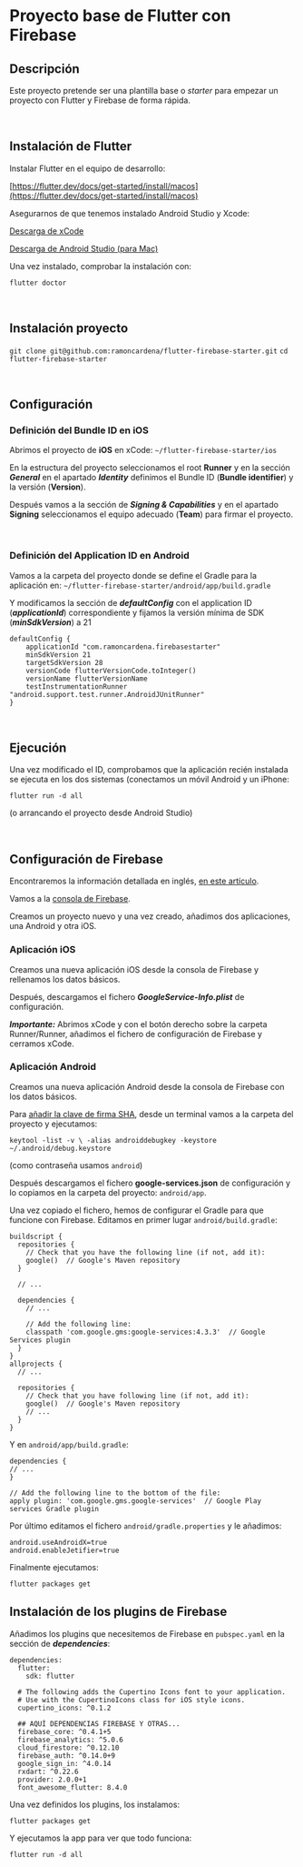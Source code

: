 # Proyecto base de Flutter con Firebase

## Descripción

Este proyecto pretende ser una plantilla base o _starter_ para empezar un proyecto con Flutter y Firebase de forma rápida.

<p>&nbsp;</p>

## Instalación de Flutter

Instalar Flutter en el equipo de desarrollo:

[https://flutter.dev/docs/get-started/install/macos](https://flutter.dev/docs/get-started/install/macos)

Asegurarnos de que tenemos instalado Android Studio y Xcode:

[Descarga de xCode](https://flutter.dev/docs/get-started/install/macos)

[Descarga de Android Studio (para Mac)](https://flutter.dev/docs/get-started/install/macos)

Una vez instalado, comprobar la instalación con:

`flutter doctor`

<p>&nbsp;</p>

## Instalación proyecto

`git clone git@github.com:ramoncardena/flutter-firebase-starter.git`
`cd flutter-firebase-starter`

<p>&nbsp;</p>

## Configuración

### Definición del Bundle ID en iOS

Abrimos el proyecto de **iOS** en xCode: `~/flutter-firebase-starter/ios`

En la estructura del proyecto seleccionamos el root **Runner** y en la sección **_General_** en el apartado **_Identity_** definimos el Bundle ID (**Bundle identifier**) y la versión (**Version**).

Después vamos a la sección de **_Signing & Capabilities_** y en el apartado **Signing** seleccionamos el equipo adecuado (**Team**) para firmar el proyecto.

<p>&nbsp;</p>

### Definición del Application ID en Android

Vamos a la carpeta del proyecto donde se define el Gradle para la aplicación en:
`~/flutter-firebase-starter/android/app/build.gradle`

Y modificamos la sección de **_defaultConfig_** con el application ID (**_applicationId_**) correspondiente y fijamos la versión mínima de SDK (**_minSdkVersion_**) a 21

```
defaultConfig {
	applicationId "com.ramoncardena.firebasestarter"
	minSdkVersion 21
	targetSdkVersion 28
	versionCode flutterVersionCode.toInteger()
	versionName flutterVersionName
	testInstrumentationRunner "android.support.test.runner.AndroidJUnitRunner"
}
```

<p>&nbsp;</p>

## Ejecución
Una vez modificado el ID, comprobamos que la aplicación recién instalada se ejecuta en los dos sistemas (conectamos un móvil Android y un iPhone:

`flutter run -d all`

(o arrancando el proyecto desde Android Studio)

<p>&nbsp;</p>

## Configuración de Firebase
Encontraremos la información detallada en inglés, [en este artículo](https://firebase.google.com/docs/flutter/setup).

Vamos a la [consola de Firebase](https://console.firebase.google.com/).

Creamos un proyecto nuevo y una vez creado, añadimos dos aplicaciones, una Android y otra iOS.

### Aplicación iOS
Creamos una nueva aplicación iOS desde la consola de Firebase y rellenamos los datos básicos.

Después, descargamos el fichero **_GoogleService-Info.plist_** de configuración.

**_Importante:_** Abrimos xCode y con el botón derecho sobre la carpeta Runner/Runner, añadimos el fichero de configuración de Firebase y cerramos xCode.

### Aplicación Android
Creamos una nueva aplicación Android desde la consola de Firebase con los datos básicos.

Para [añadir la clave de firma SHA](https://developers.google.com/android/guides/client-auth), desde un terminal vamos a la carpeta del proyecto y ejecutamos:

`keytool -list -v \ -alias androiddebugkey -keystore ~/.android/debug.keystore`

(como contraseña usamos `android`)

Después descargamos el fichero **google-services.json** de configuración y lo copiamos en la carpeta del proyecto: `android/app`.

Una vez copiado el fichero, hemos de configurar el Gradle para que funcione con Firebase. Editamos en primer lugar `android/build.gradle`:

```
buildscript {
  repositories {
    // Check that you have the following line (if not, add it):
    google()  // Google's Maven repository
  }

  // ...

  dependencies {
    // ...

    // Add the following line:
    classpath 'com.google.gms:google-services:4.3.3'  // Google Services plugin
  }
}
allprojects {
  // ...

  repositories {
    // Check that you have following line (if not, add it):
    google()  // Google's Maven repository
    // ...
  }
}

```

Y en `android/app/build.gradle`:

```
dependencies {
// ...
}

// Add the following line to the bottom of the file:
apply plugin: 'com.google.gms.google-services'  // Google Play services Gradle plugin
```

Por último editamos el fichero `android/gradle.properties` y le añadimos:

```
android.useAndroidX=true
android.enableJetifier=true
```

Finalmente ejecutamos:

`flutter packages get`

## Instalación de los plugins de Firebase

Añadimos los plugins que necesitemos de Firebase en `pubspec.yaml` en la sección de **_dependencies_**:

```
dependencies:
  flutter:
    sdk: flutter

  # The following adds the Cupertino Icons font to your application.
  # Use with the CupertinoIcons class for iOS style icons.
  cupertino_icons: ^0.1.2

  ## AQUÍ DEPENDENCIAS FIREBASE Y OTRAS...
  firebase_core: ^0.4.1+5
  firebase_analytics: ^5.0.6
  cloud_firestore: ^0.12.10
  firebase_auth: ^0.14.0+9
  google_sign_in: ^4.0.14
  rxdart: ^0.22.6
  provider: 2.0.0+1
  font_awesome_flutter: 8.4.0
```

Una vez definidos los plugins, los instalamos:

`flutter packages get`

Y ejecutamos la app para ver que todo funciona:

`flutter run -d all`
